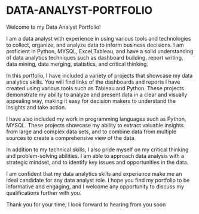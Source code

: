 # DATA-ANALYST-PORTFOLIO
Welcome to my Data Analyst Portfolio!


I am a data analyst with experience in using various tools and technologies to collect, organize, and analyze data to inform business decisions. I am proficient in Python, MYSQL, Excel,Tableau, and have a solid understanding of data analytics techniques such as dashboard building, report writing, data mining, data merging, statistics, and critical thinking.

In this portfolio, I have included a variety of projects that showcase my data analytics skills. You will find links of the dashboards and reports I have created using various tools such as Tableau and Python. These projects demonstrate my ability to analyze and present data in a clear and visually appealing way, making it easy for decision makers to understand the insights and take action.

I have also included my work in programming languages such as Python, MYSQL. These projects showcase my ability to extract valuable insights from large and complex data sets, and to combine data from multiple sources to create a comprehensive view of the data.

In addition to my technical skills, I also pride myself on my critical thinking and problem-solving abilities. I am able to approach data analysis with a strategic mindset, and to identify key issues and opportunities in the data.

I am confident that my data analytics skills and experience make me an ideal candidate for any data analyst role. I hope you find my portfolio to be informative and engaging, and I welcome any opportunity to discuss my qualifications further with you.

Thank you for your time, I look forward to hearing from you soon
